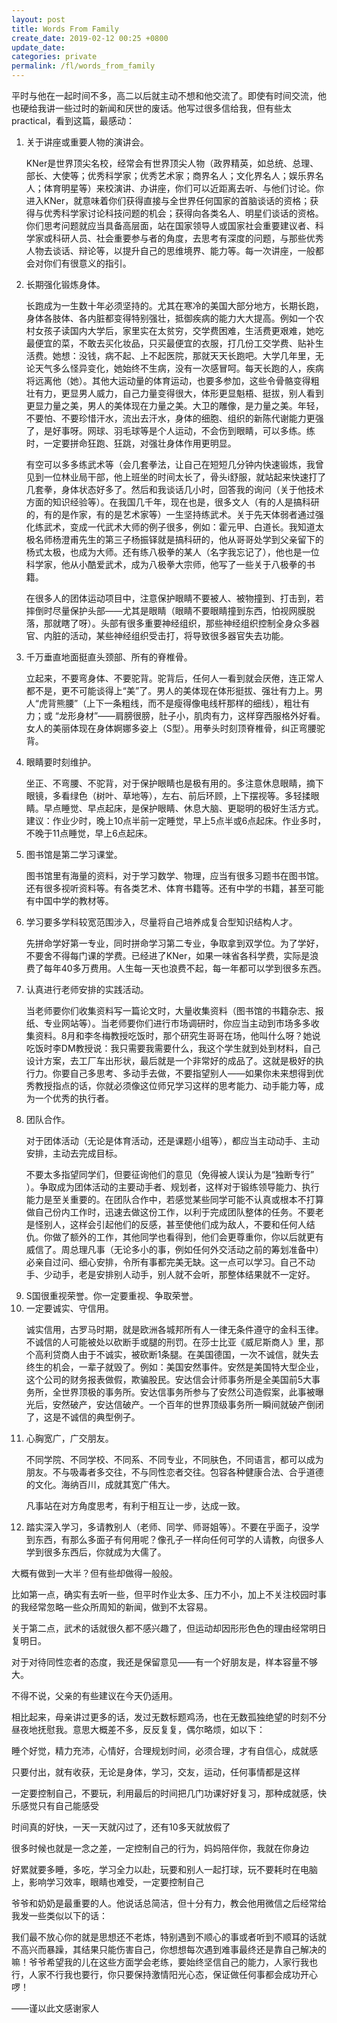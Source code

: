 ```yaml
---
layout: post
title: Words From Family
create_date: 2019-02-12 00:25 +0800
update_date: 
categories: private
permalink: /fl/words_from_family
---
```

平时与他在一起时间不多，高二以后就主动不想和他交流了。即使有时间交流，他也硬给我讲一些过时的新闻和厌世的废话。他写过很多信给我，但有些太practical，看到这篇，最感动：

<div class="quote">
<ol type="1">

<li>关于讲座或重要人物的演讲会。
<p>
KNer是世界顶尖名校，经常会有世界顶尖人物（政界精英，如总统、总理、部长、大使等；优秀科学家；优秀艺术家；商界名人；文化界名人；娱乐界名人；体育明星等）来校演讲、办讲座，你们可以近距离去听、与他们讨论。你进入KNer，就意味着你们获得直接与全世界任何国家的首脑谈话的资格；获得与优秀科学家讨论科技问题的机会；获得向各类名人、明星们谈话的资格。你们思考问题就应当具备高层面，站在国家领导人或国家社会重要建议者、科学家或科研人员、社会重要参与者的角度，去思考有深度的问题，与那些优秀人物去谈话、辩论等，以提升自己的思维境界、能力等。每一次讲座，一般都会对你们有很意义的指引。
</p>
</li>

<li>长期强化锻炼身体。
<p>
长跑成为一生数十年必须坚持的。尤其在寒冷的美国大部分地方，长期长跑，身体各肢体、各内脏都变得特别强壮，抵御疾病的能力大大提高。例如一个农村女孩子读国内大学后，家里实在太贫穷，交学费困难，生活费更艰难，她吃最便宜的菜，不敢去买化妆品，只买最便宜的衣服，打几份工交学费、贴补生活费。她想：没钱，病不起、上不起医院，那就天天长跑吧。大学几年里，无论天气多么怪异变化，她始终不生病，没有一次感冒呵。每天长跑的人，疾病将远离他（她）。其他大运动量的体育运动，也要多参加，这些令骨骼变得粗壮有力，更显男人威力，自己力量变得很大，体形更显魁梧、挺拔，别人看到更显力量之美，男人的美体现在力量之美。大卫的雕像，是力量之美。年轻，不要怕、不要珍惜汗水，流出去汗水，身体的细胞、组织的新陈代谢能力更强了，是好事呀。网球、羽毛球等是个人运动，不会伤到眼睛，可以多练。练时，一定要拼命狂跑、狂跳，对强壮身体作用更明显。
</p>
<p>
有空可以多多练武术等（会几套拳法，让自己在短短几分钟内快速锻炼，我曾见到一位林业局干部，他上班坐的时间太长了，骨头i舒服，就站起来快速打了几套拳，身体状态好多了。然后和我谈话几小时，回答我的询问（关于他技术方面的知识经验等）。在我国几千年，现在也是，很多文人（有的人是搞科研的，有的是作家，有的是艺术家等）一生坚持练武术。关于先天体弱者通过强化练武术，变成一代武术大师的例子很多，例如：霍元甲、白道长。我知道太极名师杨澄甫先生的第三子杨振铎就是搞科研的，他从哥哥处学到父亲留下的杨式太极，也成为大师。还有练八极拳的某人（名字我忘记了），他也是一位科学家，他从小酷爱武术，成为八极拳大宗师，他写了一些关于八极拳的书籍。
</p>
<p>
在很多人的团体运动项目中，注意保护眼睛不要被人、被物撞到、打击到，若摔倒时尽量保护头部——尤其是眼睛（眼睛不要眼睛撞到东西，怕视网膜脱落，那就瞎了呀）。头部有很多重要神经组织，那些神经组织控制全身众多器官、内脏的活动，某些神经组织受击打，将导致很多器官失去功能。
</p>
</li>

<li>
千万垂直地面挺直头颈部、所有的脊椎骨。
<p>
立起来，不要弯身体、不要驼背。驼背后，任何人一看到就会厌倦，连正常人都不是，更不可能谈得上“美”了。男人的美体现在体形挺拔、强壮有力上。男人“虎背熊腰”（上下一条粗线，而不是瘦得像电线杆那样的细线），粗壮有力；或 “龙形身材”——肩膀很膀，肚子小，肌肉有力，这样穿西服格外好看。女人的美丽体现在身体婀娜多姿上（S型）。用拳头时刻顶脊椎骨，纠正弯腰驼背。
</p>
</li>

<li>
眼睛要时刻维护。
<p>
坐正、不弯腰、不驼背，对于保护眼睛也是极有用的。多注意休息眼睛，摘下眼镜，多看绿色（树叶、草地等），左右、前后环顾，上下摆视等。多轻揉眼睛。早点睡觉、早点起床，是保护眼睛、休息大脑、更聪明的极好生活方式。建议：作业少时，晚上10点半前一定睡觉，早上5点半或6点起床。作业多时，不晚于11点睡觉，早上6点起床。
</p>
</li>

<li>
图书馆是第二学习课堂。
<p>
图书馆里有海量的资料，对于学习数学、物理，应当有很多习题书在图书馆。还有很多视听资料等。有各类艺术、体育书籍等。还有中学的书籍，甚至可能有中国中学的教材等。
</p>
</li>

<li>
学习要多学科较宽范围涉入，尽量将自己培养成复合型知识结构人才。
<p>
先拼命学好第一专业，同时拼命学习第二专业，争取拿到双学位。为了学好，不要舍不得每门课的学费。已经进了KNer，如果一味省各科学费，实际是浪费了每年40多万费用。人生每一天也浪费不起，每一年都可以学到很多东西。
</p>
</li>

<li>
认真进行老师安排的实践活动。
<p>
当老师要你们收集资料写一篇论文时，大量收集资料（图书馆的书籍杂志、报纸、专业网站等）。当老师要你们进行市场调研时，你应当主动到市场多多收集资料。8月和李冬梅教授吃饭时，那个研究生哥哥在场，他叫什么呀？她说吃饭时李DM教授说：我只需要我需要什么，我这个学生就到处到材料，自己设计方案，去工厂车出形状，最后就是一个非常好的成品了。这就是极好的执行力。你要自己多思考、多动手去做，不要指望别人——如果你未来想得到优秀教授指点的话，你就必须像这位师兄学习这样的思考能力、动手能力等，成为一个优秀的执行者。
</p>
</li>

<li>
团队合作。
<p>
对于团体活动（无论是体育活动，还是课题小组等），都应当主动动手、主动安排，主动去完成目标。
</p>
<p>
不要太多指望同学们，但要征询他们的意见（免得被人误认为是“独断专行” ）。争取成为团体活动的主要动手者、规划者，这样对于锻练领导能力、执行能力是至关重要的。在团队合作中，若感觉某些同学可能不认真或根本不打算做自己份内工作时，迅速去做这份工作，以利于完成团队整体的任务。不要老是怪别人，这样会引起他们的反感，甚至使他们成为敌人，不要和任何人结仇。你做了额外的工作，其他同学也看得到，他们会更尊重你，你以后就更有威信了。周总理凡事（无论多小的事，例如任何外交活动之前的筹划准备中）必亲自过问、细心安排，令所有事都完美无缺。这一点可以学习。自己不动手、少动手，老是安排别人动手，别人就不会听，那整体结果就不一定好。
</p>
</li>

<li>
S国很重视荣誉。你一定要重视、争取荣誉。
</li>

<li>
一定要诚实、守信用。
<p>
诚实信用，古罗马时期，就是欧洲各城邦所有人一律无条件遵守的金科玉律。不诚信的人可能被处以砍断手或腿的刑罚。在莎士比亚《威尼斯商人》里，那个高利贷商人由于不诚实，被砍断1条腿。在美国德国，一次不诚信，就失去终生的机会，一辈子就毁了。例如：美国安然事件。安然是美国特大型企业，这个公司的财务报表做假，欺骗股民。安达信会计师事务所是全美国前5大事务所，全世界顶极的事务所。安达信事务所参与了安然公司造假案，此事被曝光后，安然破产，安达信破产。一个百年的世界顶级事务所一瞬间就破产倒闭了，这是不诚信的典型例子。
</p>
</li>

<li>
心胸宽广，广交朋友。
<p>
不同学院、不同学校、不同系、不同专业，不同肤色，不同语言，都可以成为朋友。不与吸毒者多交往，不与同性恋者交往。包容各种健康合法、合乎道德的文化。海纳百川，成就其宽广伟大。
</p>
<p>
凡事站在对方角度思考，有利于相互让一步，达成一致。
</p>
</li>

<li>
踏实深入学习，多请教别人（老师、同学、师哥姐等）。不要在乎面子，没学到东西，有那么多面子有何用呢？像孔子一样向任何可学的人请教，向很多人学到很多东西后，你就成为大儒了。
</li>

</ol>
</div>
大概有做到一大半？但有些却做得一般般。

比如第一点，确实有去听一些，但平时作业太多、压力不小，加上不关注校园时事的我经常忽略一些众所周知的新闻，做到不太容易。

关于第二点，武术的话就很久都不感兴趣了，但运动却因形形色色的理由经常明日复明日。

对于对待同性恋者的态度，我还是保留意见——有一个好朋友是，样本容量不够大。

不得不说，父亲的有些建议在今天仍适用。

相比起来，母亲讲过更多的话，发过无数标题鸡汤，也在无数孤独绝望的时刻不分昼夜地抚慰我。意思大概差不多，反反复复，偶尔略烦，如以下：
<div class="quote">
<p>
睡个好觉，精力充沛，心情好，合理规划时间，必须合理，才有自信心，成就感
</p>
<p>
只要付出，就有收获，无论是身体，学习，交友，运动，任何事情都是这样
</p>
<p>
一定要控制自己，不要玩，利用最后的时间把几门功课好好复习，那种成就感，快乐感觉只有自己能感受
</p>
<p>
时间真的好快，一天一天就闪过了，还有10多天就放假了
</p>
<p>
很多时候也就是一念之差，一定控制自己的行为，妈妈陪伴你，我就在你身边
</p>
<p>
好累就要多睡，多吃，学习全力以赴，玩要和别人一起打球，玩不要耗时在电脑上，影响学习效率，眼睛也难受，一定要控制自己
</p>
</div>

爷爷和奶奶是最重要的人。他说话总简洁，但十分有力，教会他用微信之后经常给我发一些类似以下的话：
<div class="quote">
我们最不放心你的就是思想还不老炼，特别遇到不顺心的事或者听到不顺耳的话就不高兴而暴躁，其结果只能伤害自己，你想想每次遇到难事最终还是靠自己解决的嘛！爷爷希望我的儿在这些方面学会老练，要始终坚信自己的能力，人家行我也行，人家不行我也要行，你只要保持激情阳光心态，保证做任何事都会成功开心啰！
</div>

——谨以此文感谢家人